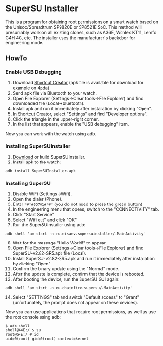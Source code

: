 # SuperSU Installer
This is a program for obtaining root permissions on a smart watch based on the Unisoc/Spreadtrum SP9820E or SP8521E SoC. This method will presumably work on all existing clones, such as A36E, Wonlex KT11, Lemfo     G4H 4G, etc. The installer uses the manufacturer's backdoor for engineering mode.

## HowTo
### Enable USB Debugging
1. Download [Shortcut Creator](https://play.google.com/store/apps/details?id=com.alextern.shortcuthelper) (apk file is available for download for example on [4pda](https://4pda.to/forum/index.php?showtopic=887333))
2. Send apk file via Bluetooth to your watch.
3. Open File Explorer (Settings->Clear tools->File Explorer) and find downloaded file (Local->bluetooth).
4. Install apk and run it immediately after installation by clicking "Open".
5. In Shortcut Creator, select "Settings" and find "Developer options".
6. Click the triangle in the upper-right corner.
7. In the list that appears, enable the "USB debugging" item.

Now you can work with the watch using adb.
### Installing SuperSUInstaller
1. [Download](https://github.com/eisaev/SuperSUInstaller/releases/) or build SuperSUInstaller.
2. Install apk to the watch:
```
adb install SuperSUInstaller.apk
```
### Installing SuperSU
1. Disable WiFi (Settings->Wifi).
2. Open the dialer (Phone).
3. Enter `*#*#83781#*#*` (you do not need to press the green button).
4. In the engineering menu that opens, switch to the "CONNECTIVITY" tab.
5. Click "Start Service"
6. Select "Wifi eut" and click "OK"
7. Run the SuperSUInstaller using adb:
```
adb shell 'am start -n ru.eisaev.supersuinstaller/.MainActivity'
```
8. Wait for the message "Hello World!" to appear.
9. Open File Explorer (Settings->Clear tools->File Explorer) and find SuperSU-v2.82-SR5.apk file (Local).
10. Install SuperSU-v2.82-SR5.apk and run it immediately after installation by clicking "Open".
11. Confirm the binary update using the "Normal" mode.
12. After the update is complete, confirm that the device is rebooted.
13. After booting the device, run the SuperSU GUI again:
```
adb shell 'am start -n eu.chainfire.supersu/.MainActivity'
```
14. Select "SETTINGS" tab and switch "Default access" to "Grant" (unfortunately, the prompt does not appear on these devices).

Now you can use applications that require root permissions, as well as use the root console using adb:
```
$ adb shell
shell@G4E:/ $ su
root@G4E:/ # id
uid=0(root) gid=0(root) context=kernel
```

